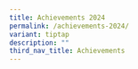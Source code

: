 ```yaml
---
title: Achievements 2024
permalink: /achievements-2024/
variant: tiptap
description: ""
third_nav_title: Achievements
---
```

